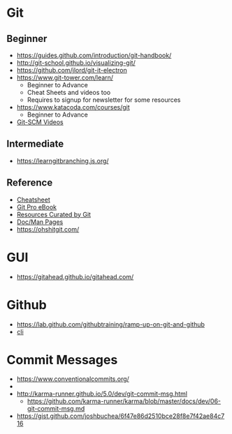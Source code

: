 # Git
## Beginner
* https://guides.github.com/introduction/git-handbook/
* http://git-school.github.io/visualizing-git/
* https://github.com/jlord/git-it-electron
* https://www.git-tower.com/learn/
	* Beginner to Advance
	* Cheat Sheets and videos too
	* Requires to signup for newsletter for some resources
* https://www.katacoda.com/courses/git
	* Beginner to Advance
* [Git-SCM Videos](https://git-scm.com/videos)

## Intermediate
* https://learngitbranching.js.org/

## Reference
* [Cheatsheet](https://github.github.com/training-kit/)
* [Git Pro eBook](https://git-scm.com/book)
* [Resources Curated by Git](https://git-scm.com/doc/ext)
* [Doc/Man Pages](https://git-scm.com/docs)
* https://ohshitgit.com/

# GUI
* https://gitahead.github.io/gitahead.com/

# Github
* https://lab.github.com/githubtraining/ramp-up-on-git-and-github
* [cli](https://cli.github.com/)

# Commit Messages
* https://www.conventionalcommits.org/
* 
* http://karma-runner.github.io/5.0/dev/git-commit-msg.html
	* https://github.com/karma-runner/karma/blob/master/docs/dev/06-git-commit-msg.md
* https://gist.github.com/joshbuchea/6f47e86d2510bce28f8e7f42ae84c716
<!--stackedit_data:
eyJoaXN0b3J5IjpbMTIwNjQ5MTQzOCwtMjA5NTk2Njg3NCwtMT
U5NDM2NjcyNCwtMTk5NTI2NjE0MCwtMTkwNTI4OTc4MywtODE2
NTE5NzA1LDE4NTM0MjU2MjYsMjE3NDQzMDkzLC0yMDEzMDc3Nj
cxLC0yMDg4NzQ2NjEyXX0=
-->